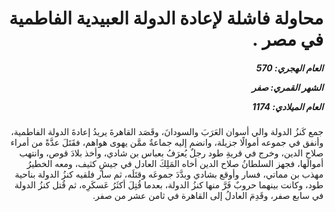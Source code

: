 <h1 dir="rtl">محاولة فاشلة لإعادة الدولة العبيدية الفاطمية في مصر .</h1>

<h5 dir="rtl">العام الهجري:  570

الشهر القمري: صفر

العام الميلادي: 1174</h5>

<p dir="rtl">جمع كَنزُ الدولة والي أسوان العَرَبَ والسودانَ، وقَصَد القاهرةَ يريدُ إعادةَ الدولة الفاطمية، وأنفق في جموعه أموالًا جزيلة، وانضم إليه جماعةٌ ممَّن يهوى هواهم، فقَتَلَ عدَّةً من أمراء صلاح الدين، وخرج في قريةِ طود رجلٌ يُعرَفُ بعباس بن شادي، وأخذ بلادَ قوص، وانتهب أموالَها، فجهز السلطانُ صلاح الدين أخاه المَلِكَ العادل في جيشٍ كثيف، ومعه الخطيرُ مهذب بن مماتي، فسار وأوقع بشادي وبدَّدَ جموعَه وقتَلَه، ثم سار فلقيه كنزُ الدولة بناحية طود، وكانت بينهما حروبٌ فَرَّ منها كنزُ الدولة، بعدما قُتِلَ أكثَرُ عَسكَرِه، ثم قُتل كنزُ الدولة في سابع صفر، وقَدِمَ العادلُ إلى القاهرة في ثامن عشر من صفر.</p></br>
